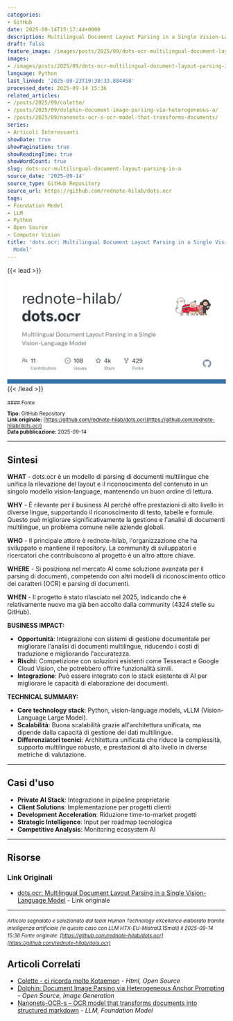 ```yaml
---
categories:
- GitHub
date: 2025-09-14T15:17:44+0000
description: Multilingual Document Layout Parsing in a Single Vision-Language Model
draft: false
feature_image: /images/posts/2025/09/dots-ocr-multilingual-document-layout-parsing-3.webp
images:
- /images/posts/2025/09/dots-ocr-multilingual-document-layout-parsing-3.webp
language: Python
last_linked: '2025-09-23T19:30:33.884458'
processed_date: 2025-09-14 15:36
related_articles:
- /posts/2025/09/colette/
- /posts/2025/09/dolphin-document-image-parsing-via-heterogeneous-a/
- /posts/2025/09/nanonets-ocr-s-ocr-model-that-transforms-documents/
series:
- Articoli Interessanti
showDate: true
showPagination: true
showReadingTime: true
showWordCount: true
slug: dots-ocr-multilingual-document-layout-parsing-in-a
source_date: '2025-09-14'
source_type: GitHub Repository
source_url: https://github.com/rednote-hilab/dots.ocr
tags:
- Foundation Model
- LLM
- Python
- Open Source
- Computer Vision
title: 'dots.ocr: Multilingual Document Layout Parsing in a Single Vision-Language
  Model'
---
```


{{< lead >}}
![dots.ocr repository preview](/images/posts/2025/09/dots-ocr-multilingual-document-layout-parsing-3.webp)
{{< /lead >}}

<small>
#### Fonte

**Tipo:** GitHub Repository  
**Link originale:** [https://github.com/rednote-hilab/dots.ocr](https://github.com/rednote-hilab/dots.ocr)  
**Data pubblicazione:** 2025-09-14

</small>

---

## Sintesi

**WHAT** - dots.ocr è un modello di parsing di documenti multilingue che unifica la rilevazione del layout e il riconoscimento del contenuto in un singolo modello vision-language, mantenendo un buon ordine di lettura.

**WHY** - È rilevante per il business AI perché offre prestazioni di alto livello in diverse lingue, supportando il riconoscimento di testo, tabelle e formule. Questo può migliorare significativamente la gestione e l'analisi di documenti multilingue, un problema comune nelle aziende globali.

**WHO** - Il principale attore è rednote-hilab, l'organizzazione che ha sviluppato e mantiene il repository. La community di sviluppatori e ricercatori che contribuiscono al progetto è un altro attore chiave.

**WHERE** - Si posiziona nel mercato AI come soluzione avanzata per il parsing di documenti, competendo con altri modelli di riconoscimento ottico dei caratteri (OCR) e parsing di documenti.

**WHEN** - Il progetto è stato rilasciato nel 2025, indicando che è relativamente nuovo ma già ben accolto dalla community (4324 stelle su GitHub).

**BUSINESS IMPACT:**
- **Opportunità**: Integrazione con sistemi di gestione documentale per migliorare l'analisi di documenti multilingue, riducendo i costi di traduzione e migliorando l'accuratezza.
- **Rischi**: Competizione con soluzioni esistenti come Tesseract e Google Cloud Vision, che potrebbero offrire funzionalità simili.
- **Integrazione**: Può essere integrato con lo stack esistente di AI per migliorare le capacità di elaborazione dei documenti.

**TECHNICAL SUMMARY:**
- **Core technology stack**: Python, vision-language models, vLLM (Vision-Language Large Model).
- **Scalabilità**: Buona scalabilità grazie all'architettura unificata, ma dipende dalla capacità di gestione dei dati multilingue.
- **Differenziatori tecnici**: Architettura unificata che riduce la complessità, supporto multilingue robusto, e prestazioni di alto livello in diverse metriche di valutazione.

---

## Casi d'uso

- **Private AI Stack**: Integrazione in pipeline proprietarie
- **Client Solutions**: Implementazione per progetti clienti
- **Development Acceleration**: Riduzione time-to-market progetti
- **Strategic Intelligence**: Input per roadmap tecnologica
- **Competitive Analysis**: Monitoring ecosystem AI

---



## Risorse

### Link Originali
- [dots.ocr: Multilingual Document Layout Parsing in a Single Vision-Language Model](https://github.com/rednote-hilab/dots.ocr) - Link originale


---

*<small>Articolo segnalato e selezionato dal team Human Technology eXcellence elaborato tramite intelligenza artificiale (in questo caso con LLM HTX-EU-Mistral3.1Small) il 2025-09-14 15:36
Fonte originale: [https://github.com/rednote-hilab/dots.ocr](https://github.com/rednote-hilab/dots.ocr)</small>*

## Articoli Correlati

- [Colette - ci ricorda molto Kotaemon](/posts/2025/09/colette/) - *Html, Open Source*
- [Dolphin: Document Image Parsing via Heterogeneous Anchor Prompting](/posts/2025/09/dolphin-document-image-parsing-via-heterogeneous-a/) - *Open Source, Image Generation*
- [Nanonets-OCR-s – OCR model that transforms documents into structured markdown](/posts/2025/09/nanonets-ocr-s-ocr-model-that-transforms-documents/) - *LLM, Foundation Model*
